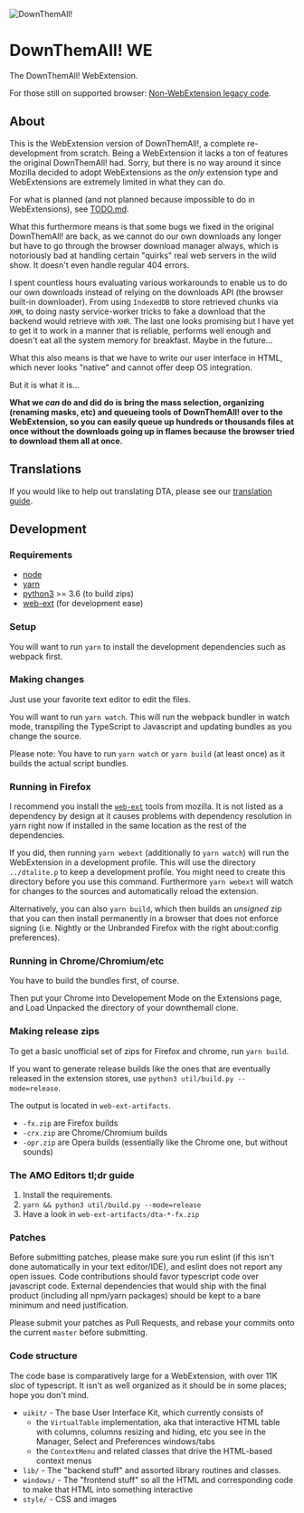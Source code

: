 
![DownThemAll!](https://raw.githubusercontent.com/downthemall/downthemall/master/style/icon128.png)

# DownThemAll! WE

The DownThemAll! WebExtension.

For those still on supported browser: [Non-WebExtension legacy code](https://github.com/downthemall/downthemall-legacy).

## About

This is the WebExtension version of DownThemAll!, a complete re-development from scratch.
Being a WebExtension it lacks a ton of features the original DownThemAll! had. Sorry, but there is no way around it since Mozilla decided to adopt WebExtensions as the *only* extension type and WebExtensions are extremely limited in what they can do.

For what is planned (and not planned because impossible to do in WebExtensions), see [TODO.md](TODO.md).

What this furthermore means is that some bugs we fixed in the original DownThemAll! are back, as we cannot do our own downloads any longer but have to go through the browser download manager always, which is notoriously bad at handling certain "quirks" real web servers in the wild show. It doesn't even handle regular 404 errors.

I spent countless hours evaluating various workarounds to enable us to do our own downloads instead of relying on the downloads API (the browser built-in downloader). From using `IndexedDB` to store retrieved chunks via `XHR`, to doing nasty service-worker tricks to fake a download that the backend would retrieve with `XHR`. The last one looks promising but I have yet to get it to work in a manner that is reliable, performs well enough and doesn't eat all the system memory for breakfast. Maybe in the future...

What this also means is that we have to write our user interface in HTML, which never looks "native" and cannot offer deep OS integration.

But it is what it is...

**What we *can* do and did do is bring the mass selection, organizing (renaming masks, etc) and queueing tools of DownThemAll! over to the WebExtension, so you can easily queue up hundreds or thousands files at once without the downloads going up in flames because the browser tried to download them all at once.**

## Translations

If you would like to help out translating DTA, please see our [translation guide](_locales/Readme.md).

## Development

### Requirements

- [node](https://nodejs.org/en/)
- [yarn](https://yarnpkg.com/)
- [python3](https://www.python.org/) >= 3.6 (to build zips)
- [web-ext](https://www.npmjs.com/package/web-ext) (for development ease)

### Setup

You will want to run `yarn` to install the development dependencies such as webpack first.

### Making changes

Just use your favorite text editor to edit the files.

You will want to run `yarn watch`.
This will run the webpack bundler in watch mode, transpiling the TypeScript to Javascript and updating bundles as you change the source.

Please note: You have to run `yarn watch` or `yarn build` (at least once) as it builds the actual script bundles.

### Running in Firefox

I recommend you install the [`web-ext`](https://www.npmjs.com/package/web-ext) tools from mozilla. It is not listed as a dependency by design at it causes problems with dependency resolution in yarn right now if installed in the same location as the rest of the dependencies.

If you did, then running `yarn webext` (additionally to `yarn watch`) will run the WebExtension in a development profile. This will use the directory `../dtalite.p` to keep a development profile. You might need to create this directory before you use this command. Furthermore `yarn webext` will watch for changes to the sources and automatically reload the extension.
  
Alternatively, you can also `yarn build`, which then builds an *unsigned* zip that you can then install permanently in a browser that does not enforce signing (i.e. Nightly or the Unbranded Firefox with the right about:config preferences).

### Running in Chrome/Chromium/etc

You have to build the bundles first, of course.

Then put your Chrome into Developement Mode on the Extensions page, and Load Unpacked the directory of your downthemall clone.

### Making release zips

To get a basic unofficial set of zips for Firefox and chrome, run `yarn build`.

If you want to generate release builds like the ones that are eventually released in the extension stores, use `python3 util/build.py --mode=release`.

The output is located in `web-ext-artifacts`.

- `-fx.zip` are Firefox builds
- `-crx.zip` are Chrome/Chromium builds
- `-opr.zip` are Opera builds (essentially like the Chrome one, but without sounds)

### The AMO Editors tl;dr guide

  1. Install the requirements.
  2. `yarn && python3 util/build.py --mode=release`
  3. Have a look in `web-ext-artifacts/dta-*-fx.zip`

### Patches

Before submitting patches, please make sure you run eslint (if this isn't done automatically in your text editor/IDE), and eslint does not report any open issues. Code contributions should favor typescript code over javascript code. External dependencies that would ship with the final product (including all npm/yarn packages) should be kept to a bare minimum and need justification.

Please submit your patches as Pull Requests, and rebase your commits onto the current `master` before submitting.

### Code structure

The code base is comparatively large for a WebExtension, with over 11K sloc of typescript.
It isn't as well organized as it should be in some places; hope you don't mind.

- `uikit/` - The base User Interface Kit, which currently consists of
  - the `VirtualTable` implementation, aka that interactive HTML table with columns, columns resizing and hiding, etc you see in the Manager, Select and Preferences windows/tabs
  - the `ContextMenu` and related classes that drive the HTML-based context menus
- `lib/` - The "backend stuff" and assorted library routines and classes.
- `windows/` - The "frontend stuff" so all the HTML and corresponding code to make that HTML into something interactive
- `style/` - CSS and images
